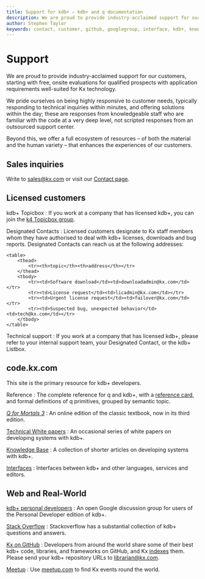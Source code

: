 ```yaml
---
title: Support for kdb+ – kdb+ and q documentation
description: We are proud to provide industry-acclaimed support for our customers, starting with free, onsite evaluations for qualified prospects with application requirements well-suited for Kx technology. We pride ourselves on being highly responsive to customer needs, typically responding to technical inquiries within minutes, and offering solutions within the day; these are responses from knowledgeable staff who are familiar with the code at a very deep level, not scripted responses from an outsourced support center. Beyond this, we offer a full ecosystem of resources – of both the material and the human variety – that enhances the experiences of our customers.
author: Stephen Taylor
keywords: contact, customer, github, googlegroup, interface, kdb+, knowledge, license, mortal, q, reference, repo, repository, sales, stackoverflow, support, technicalsupport, textbook, white paper
---
```

# <i class="fas fa-life-ring"></i> Support



We are proud to provide industry-acclaimed support for our customers, starting with free, onsite evaluations for qualified prospects with application requirements well-suited for Kx technology.

We pride ourselves on being highly responsive to customer needs, typically responding to technical inquiries within minutes, and offering solutions within the day; these are responses from knowledgeable staff who are familiar with the code at a very deep level, not scripted responses from an outsourced support center.

Beyond this, we offer a full ecosystem of resources – of both the material and the human variety – that enhances the experiences of our customers.


## Sales inquiries

Write to sales@kx.com or visit our [Contact page](https://kx.com/about-kx/#contact-us).


## Licensed customers

<i class="far fa-comments"></i> kdb+ Topicbox
: If you work at a company that has licensed kdb+, you can join the [k4 Topicbox group](https://k4.topicbox.com/groups/k4?subscription_form=e1ca20f8-95f6-11e8-8090-9973fa3f0106).

<i class="far fa-handshake"></i> Designated Contacts
: Licensed customers designate to Kx staff members whom they have authorised to deal with kdb+ licenses, downloads and bug reports. Designated Contacts can reach us at the following addresses:

    <table>
        <thead>
            <tr><th>topic</th><th>address</th></tr>
        </thead>
        <tbody>
            <tr><td>Software download</td><td>downloadadmin@kx.com</td></tr>
            <tr><td>License request</td><td>licadmin@kx.com</td></tr>
            <tr><td>Urgent license request</td><td>failover@kx.com</td></tr>
            <tr><td>Suspected bug, unexpected behavior</td><td>tech@kx.com</td></tr>
        </tbody>
    </table>


<i class="fas fa-life-ring"></i> Technical support
: If you work at a company that has licensed kdb+, please refer to your internal support team, your Designated Contact, or the kdb+ Listbox. 


## code.kx.com

This site is the primary resource for kdb+ developers.

<i class="fas fa-question-circle"></i> Reference
: The complete reference for q and kdb+, with a [reference card](ref/index.md), and formal definitions of q primitives, grouped by semantic topic.

<i class="fas fa-book"></i> [_Q for Mortals 3_](/q4m3/)
: An online edition of the classic textbook, now in its third edition. 

<i class="far fa-map"></i> [Technical White papers](wp/index.md)
: An occasional series of white papers on developing systems with kdb+.

<i class="fas fa-glasses"></i> [Knowledge Base](kb/index.md)
: A collection of shorter articles on developing systems with kdb+.

<i class="far fa-handshake"></i> [Interfaces](interfaces/index.md)
: Interfaces between kdb+ and other languages, services and editors.


## Web and Real-World

<i class="far fa-comments"></i> [kdb+ personal developers](https://groups.google.com/forum/?fromgroups#!forum/personal-kdbplus)
: An open Google discussion group for users of the Personal Developer edition of kdb+.

<i class="fab fa-stack-overflow"></i> [Stack Overflow](https://stackoverflow.com/search?q=kdb%2B)
: Stackoverflow has a substantial collection of kdb+ questions and answers.

<i class="fab fa-github"></i> [Kx on GitHub](https://kxsystems.github.io)
: Developers from around the world share some of their best kdb+ code, libraries, and frameworks on GitHub, and Kx [indexes](github.md) them. Please send your kdb+ repository URLs to librarian@kx.com.

<i class="fab fa-meetup"></i> [Meetup](https://meetup.com)
: Use [meetup.com](http://meetup.com) to find Kx events round the world. 



